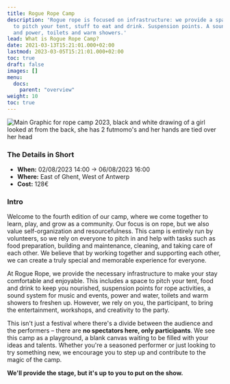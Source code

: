 ```yaml
---
title: Rogue Rope Camp
description: 'Rogue rope is focused on infrastructure: we provide a space, a place
  to pitch your tent, stuff to eat and drink. Suspension points. A sound-system. Water
  and power, toilets and warm showers.'
lead: What is Rogue Rope Camp?
date: 2021-03-13T15:21:01.000+02:00
lastmod: 2023-03-05T15:21:01.000+02:00
toc: true
draft: false
images: []
menu: 
  docs:
    parent: "overview"
weight: 10
toc: true
---
```

![Main Graphic for rope camp 2023, black and white drawing of a girl looked at from the back, she has 2 futmomo's and her hands are tied over her head](/images/logo2022.png)

### The Details in Short 

* **When:** 02/08/2023 14:00 -&gt; 06/08/2023 16:00
* **Where:** East of Ghent, West of Antwerp
* **Cost:** 128€ 

### Intro

Welcome to the fourth edition of our camp, where we come together to learn, play, and grow as a community. Our focus is on rope, but we also value self-organization and resourcefulness. This camp is entirely run by volunteers, so we rely on everyone to pitch in and help with tasks such as food preparation, building and maintenance, cleaning, and taking care of each other. We believe that by working together and supporting each other, we can create a truly special and memorable experience for everyone.

At Rogue Rope, we provide the necessary infrastructure to make your stay comfortable and enjoyable. This includes a space to pitch your tent, food and drink to keep you nourished, suspension points for rope activities, a sound system for music and events, power and water, toilets and warm showers to freshen up. However, we rely on you, the participant, to bring the entertainment, workshops, and creativity to the party.

This isn't just a festival where there's a divide between the audience and the performers – there are **no spectators here, only participants**. We see this camp as a playground, a blank canvas waiting to be filled with your ideas and talents. Whether you're a seasoned performer or just looking to try something new, we encourage you to step up and contribute to the magic of the camp. 

**We'll provide the stage, but it's up to you to put on the show.**
